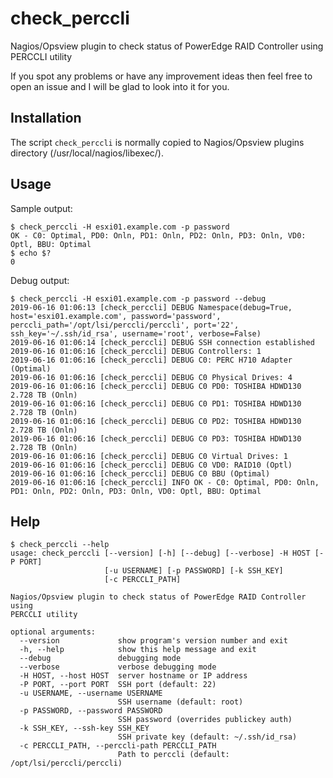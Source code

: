 # check_perccli
Nagios/Opsview plugin to check status of PowerEdge RAID Controller using PERCCLI utility

If you spot any problems or have any improvement ideas then feel free to open
an issue and I will be glad to look into it for you.

## Installation
The script `check_perccli` is normally copied to Nagios/Opsview plugins directory (/usr/local/nagios/libexec/).

## Usage
Sample output:
```
$ check_perccli -H esxi01.example.com -p password
OK - C0: Optimal, PD0: Onln, PD1: Onln, PD2: Onln, PD3: Onln, VD0: Optl, BBU: Optimal
$ echo $?
0
```
Debug output:
```
$ check_perccli -H esxi01.example.com -p password --debug
2019-06-16 01:06:13 [check_perccli] DEBUG Namespace(debug=True, host='esxi01.example.com', password='password', perccli_path='/opt/lsi/perccli/perccli', port='22', ssh_key='~/.ssh/id_rsa', username='root', verbose=False)
2019-06-16 01:06:14 [check_perccli] DEBUG SSH connection established
2019-06-16 01:06:16 [check_perccli] DEBUG Controllers: 1
2019-06-16 01:06:16 [check_perccli] DEBUG C0: PERC H710 Adapter (Optimal)
2019-06-16 01:06:16 [check_perccli] DEBUG C0 Physical Drives: 4
2019-06-16 01:06:16 [check_perccli] DEBUG C0 PD0: TOSHIBA HDWD130 2.728 TB (Onln)
2019-06-16 01:06:16 [check_perccli] DEBUG C0 PD1: TOSHIBA HDWD130 2.728 TB (Onln)
2019-06-16 01:06:16 [check_perccli] DEBUG C0 PD2: TOSHIBA HDWD130 2.728 TB (Onln)
2019-06-16 01:06:16 [check_perccli] DEBUG C0 PD3: TOSHIBA HDWD130 2.728 TB (Onln)
2019-06-16 01:06:16 [check_perccli] DEBUG C0 Virtual Drives: 1
2019-06-16 01:06:16 [check_perccli] DEBUG C0 VD0: RAID10 (Optl)
2019-06-16 01:06:16 [check_perccli] DEBUG C0 BBU (Optimal)
2019-06-16 01:06:16 [check_perccli] INFO OK - C0: Optimal, PD0: Onln, PD1: Onln, PD2: Onln, PD3: Onln, VD0: Optl, BBU: Optimal
```

## Help
```
$ check_perccli --help
usage: check_perccli [--version] [-h] [--debug] [--verbose] -H HOST [-P PORT]
                     [-u USERNAME] [-p PASSWORD] [-k SSH_KEY]
                     [-c PERCCLI_PATH]

Nagios/Opsview plugin to check status of PowerEdge RAID Controller using
PERCCLI utility

optional arguments:
  --version             show program's version number and exit
  -h, --help            show this help message and exit
  --debug               debugging mode
  --verbose             verbose debugging mode
  -H HOST, --host HOST  server hostname or IP address
  -P PORT, --port PORT  SSH port (default: 22)
  -u USERNAME, --username USERNAME
                        SSH username (default: root)
  -p PASSWORD, --password PASSWORD
                        SSH password (overrides publickey auth)
  -k SSH_KEY, --ssh-key SSH_KEY
                        SSH private key (default: ~/.ssh/id_rsa)
  -c PERCCLI_PATH, --perccli-path PERCCLI_PATH
                        Path to perccli (default: /opt/lsi/perccli/perccli)
```
